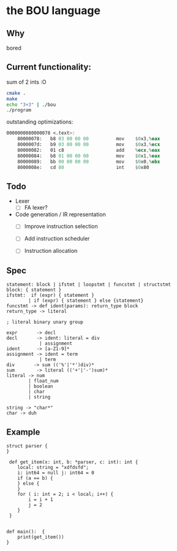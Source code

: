 the BOU language
================


Why
---

bored

Current functionality:
---------------------

sum of 2 ints :O

```sh
cmake .
make
echo "3+3" | ./bou
./program
```

outstanding optimizations:
```asm
0000000080000078 <.text>:
    80000078:   b8 03 00 00 00          mov    $0x3,%eax
    8000007d:   b9 03 00 00 00          mov    $0x3,%ecx
    80000082:   01 c8                   add    %ecx,%eax
    80000084:   b8 01 00 00 00          mov    $0x1,%eax
    80000089:   bb 00 00 00 00          mov    $0x0,%ebx
    8000008e:   cd 80                   int    $0x80
```
Todo
----

* Lexer 
  - [ ] FA lexer?

* Code generation / IR representation
  - [ ] Improve instruction selection
  - [ ] Add instruction scheduler
  - [ ] Instruction allocation


Spec
-----

```
statement: block | ifstmt | loopstmt | funcstmt | structstmt 
block: { statement }
ifstmt:  if (expr) { statement }
        | if (expr) { statement } else {statement} 
funcstmt -> def ident(params): return_type block
return_type -> literal

; literal binary unary group

expr       -> decl 
decl       -> ident: literal = div
            | assignment
ident      -> [a-Z1-9]*
assignment -> ident = term
            | term
div       -> sum (('%'|'*')div)*
sum        -> literal (('+'|'-')sum)*
literal -> num 
        | float_num 
        | boolean 
        | char 
        | string

string -> "char*"
char -> duh

```

Example
-------
```
struct parser {
}

 def get_item(x: int, b: *parser, c: int): int {
    local: string = "xdfdsfd";
    i: int64 = null j: int64 = 0
    if (a == b) {
    } else {
    }
    for ( i: int = 2; i < local; i++) {
        i = i + 1
        j = 2 
    }
 }


def main():  {
    print(get_item())
}
```
